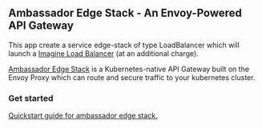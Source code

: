 ## Ambassador Edge Stack - An Envoy-Powered API Gateway
This app create a service edge-stack of type LoadBalancer  which will launch a [Imagine Load Balancer](https://www.imaginekube.com/load-balancers) (at an additional charge).


[Ambassador Edge Stack](https://www.getambassador.io/docs/edge-stack/) is a Kubernetes-native API Gateway built on the Envoy Proxy which can route and secure traffic to your kubernetes cluster.

### Get started

[Quickstart guide for ambassador edge stack.](https://www.getambassador.io/docs/edge-stack/1.13/tutorials/getting-started/)

